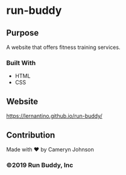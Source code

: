# run-buddy

## Purpose
A website that offers fitness training services.

### Built With
* HTML
* CSS

## Website
https://lernantino.github.io/run-buddy/

## Contribution
Made with ❤️ by Cameryn Johnson

### ©️2019 Run Buddy, Inc 
